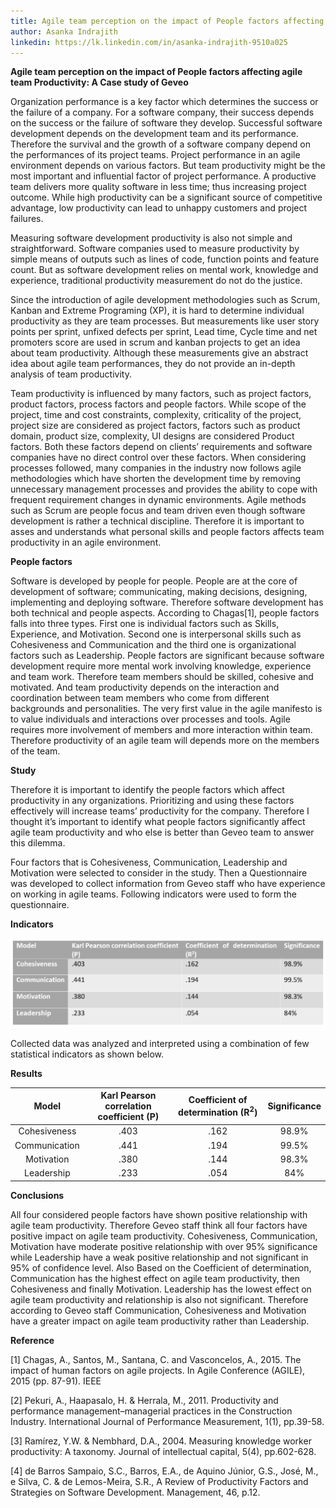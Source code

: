 ```yaml
---
title: Agile team perception on the impact of People factors affecting agile team Productivity: A Case study of Geveo
author: Asanka Indrajith
linkedin: https://lk.linkedin.com/in/asanka-indrajith-9510a025
---
```


**Agile team perception on the impact of People factors affecting agile team Productivity: A Case study of Geveo**

Organization performance is a key factor which determines the success or
the failure of a company. For a software company, their success depends
on the success or the failure of software they develop. Successful
software development depends on the development team and its
performance. Therefore the survival and the growth of a software company
depend on the performances of its project teams. Project performance in
an agile environment depends on various factors. But team productivity
might be the most important and influential factor of project
performance. A productive team delivers more quality software in less
time; thus increasing project outcome. While high productivity can be a
significant source of competitive advantage, low productivity can lead
to unhappy customers and project failures.

Measuring software development productivity is also not simple and
straightforward. Software companies used to measure productivity by
simple means of outputs such as lines of code, function points and
feature count. But as software development relies on mental work,
knowledge and experience, traditional productivity measurement do not do
the justice.

Since the introduction of agile development methodologies such as Scrum,
Kanban and Extreme Programing (XP), it is hard to determine individual
productivity as they are team processes. But measurements like user
story points per sprint, unfixed defects per sprint, Lead time, Cycle
time and net promoters score are used in scrum and kanban projects to
get an idea about team productivity. Although these measurements give an
abstract idea about agile team performances, they do not provide an
in-depth analysis of team productivity.

Team productivity is influenced by many factors, such as project
factors, product factors, process factors and people factors. While
scope of the project, time and cost constraints, complexity, criticality
of the project, project size are considered as project factors, factors
such as product domain, product size, complexity, UI designs are
considered Product factors. Both these factors depend on clients’
requirements and software companies have no direct control over these
factors. When considering processes followed, many companies in the
industry now follows agile methodologies which have shorten the
development time by removing unnecessary management processes and
provides the ability to cope with frequent requirement changes in
dynamic environments. Agile methods such as Scrum are people focus and
team driven even though software development is rather a technical
discipline. Therefore it is important to asses and understands what
personal skills and people factors affects team productivity in an agile
environment.

**People factors**

Software is developed by people for people. People are at the core of
development of software; communicating, making decisions, designing,
implementing and deploying software. Therefore software development has
both technical and people aspects. According to Chagas\[1\], people
factors falls into three types. First one is individual factors such as
Skills, Experience, and Motivation. Second one is interpersonal skills
such as Cohesiveness and Communication and the third one is
organizational factors such as Leadership. People factors are
significant because software development require more mental work
involving knowledge, experience and team work. Therefore team members
should be skilled, cohesive and motivated. And team productivity depends
on the interaction and coordination between team members who come from
different backgrounds and personalities. The very first value in the
agile manifesto is to value individuals and interactions over processes
and tools. Agile requires more involvement of members and more
interaction within team. Therefore productivity of an agile team will
depends more on the members of the team.

**Study**

Therefore it is important to identify the people factors which affect
productivity in any organizations. Prioritizing and using these factors
effectively will increase teams’ productivity for the company. Therefore
I thought it’s important to identify what people factors significantly
affect agile team productivity and who else is better than Geveo team to
answer this dilemma.

Four factors that is Cohesiveness, Communication, Leadership and
Motivation were selected to consider in the study. Then a Questionnaire
was developed to collect information from Geveo staff who have
experience on working in agile teams. Following indicators were used to
form the questionnaire.

**Indicators**

<img src="/img/agileteam1.PNG" />

                               
Collected data was analyzed and interpreted using a combination of few
statistical indicators as shown below.

**Results**

| Model           | Karl Pearson correlation coefficient (P)   | Coefficient of determination (R<sup>2</sup>)   | Significance   |
|:---------------:|:------------------------------------------:|:----------------------------------------------:|:--------------:|
| Cohesiveness    | .403                                       | .162                                           | 98.9%          |
| Communication   | .441                                       | .194                                           | 99.5%          |
| Motivation      | .380                                       | .144                                           | 98.3%          |
| Leadership      | .233                                       | .054                                           | 84%            |

**Conclusions**

All four considered people factors have shown positive relationship with
agile team productivity. Therefore Geveo staff think all four factors
have positive impact on agile team productivity. Cohesiveness,
Communication, Motivation have moderate positive relationship with over
95% significance while Leadership have a weak positive relationship and
not significant in 95% of confidence level. Also Based on the
Coefficient of determination, Communication has the highest effect on
agile team productivity, then Cohesiveness and finally Motivation.
Leadership has the lowest effect on agile team productivity and
relationship is also not significant. Therefore according to Geveo staff
Communication, Cohesiveness and Motivation have a greater impact on
agile team productivity rather than Leadership.

**Reference**

\[1\] Chagas, A., Santos, M., Santana, C. and Vasconcelos, A., 2015. The
impact of human factors on agile projects. In Agile Conference (AGILE),
2015 (pp. 87-91). IEEE

\[2\] Pekuri, A., Haapasalo, H. & Herrala, M., 2011. Productivity and
performance management–managerial practices in the Construction
Industry. International Journal of Performance Measurement, 1(1),
pp.39-58.

\[3\] Ramírez, Y.W. & Nembhard, D.A., 2004. Measuring knowledge worker
productivity: A taxonomy. Journal of intellectual capital, 5(4),
pp.602-628.

\[4\] de Barros Sampaio, S.C., Barros, E.A., de Aquino Júnior, G.S.,
José, M., e Silva, C. & de Lemos-Meira, S.R., A Review of Productivity
Factors and Strategies on Software Development. Management, 46, p.12.


